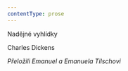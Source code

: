 ```yaml
---
contentType: prose
---
```


Nadějné vyhlídky

Charles Dickens

_Přeložili Emanuel a Emanuela Tilschovi_

